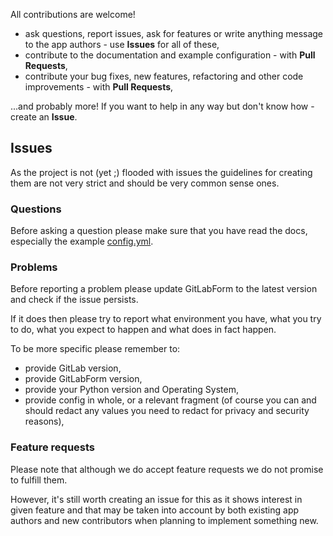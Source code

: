 All contributions are welcome!

* ask questions, report issues, ask for features or write anything message to the app authors - use **Issues** for all
of these,
* contribute to the documentation and example configuration - with **Pull Requests**, 
* contribute your bug fixes, new features, refactoring and other code improvements - with **Pull Requests**,

...and probably more! If you want to help in any way but don't know how - create an **Issue**.

## Issues

As the project is not (yet ;) flooded with issues the guidelines for creating them are not very strict
and should be very common sense ones.

### Questions

Before asking a question please make sure that you have read the docs, especially the example 
[config.yml](https://github.com/gdubicki/gitlabform/blob/main/config.yml).  


### Problems

Before reporting a problem please update GitLabForm to the latest version and check if the issue persists.

If it does then please try to report what environment you have, what you try to do, what you expect to happen
and what does in fact happen.

To be more specific please remember to:

* provide GitLab version,
* provide GitLabForm version,
* provide your Python version and Operating System,
* provide config in whole, or a relevant fragment (of course you can and should redact any values you need
to redact for privacy and security reasons),

### Feature requests

Please note that although we do accept feature requests we do not promise to fulfill them.

However, it's still worth creating an issue for this as it shows interest in given feature and that may be taken
into account by both existing app authors and new contributors when planning to implement something new.
